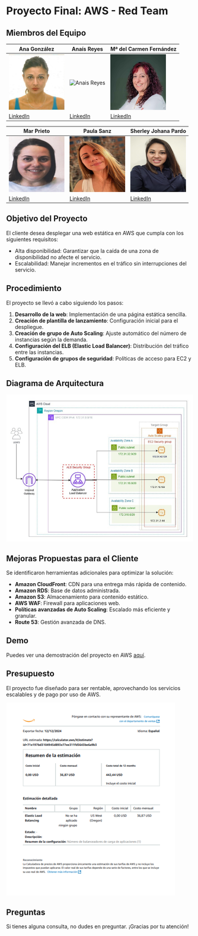 # Proyecto Final: AWS - Red Team

## Miembros del Equipo

| **Ana González**                                                                                 | **Anaís Reyes**                                                                           | **Mª del Carmen Fernández**                                                                                |
| ------------------------------------------------------------------------------------------------ | ----------------------------------------------------------------------------------------- | ---------------------------------------------------------------------------------------------------------- |
| <img src="IntegrantesProyecto/AnaGonzalezBueno.jpg" alt="Ana Gonzalez" width="150" height="150"> | <img src="IntegrantesProyecto/AnaisReyes.jpg" alt="Anais Reyes" width="150" height="150"> | <img src="IntegrantesProyecto/MariaDelCarmenFernadez.jpg" alt="Maria Del Carmen" width="150" height="150"> |
| [LinkedIn](https://www.linkedin.com/in/anago-bueno/)                                            | [LinkedIn](https://www.linkedin.com/in/anais-reyes-rocha/)                               | [LinkedIn](https://www.linkedin.com/in/mamen-fb/)                                                         |

| **Mar Prieto**                                                                          | **Paula Sanz**                                                                          | **Sherley Johana Pardo**                                                                                   |
| --------------------------------------------------------------------------------------- | --------------------------------------------------------------------------------------- | ---------------------------------------------------------------------------------------------------------- |
| <img src="IntegrantesProyecto/MarPrietp.png" alt="Mar Prieto" width="150" height="150"> | <img src="IntegrantesProyecto/PaulaSanz.jpg" alt="Paula Sanz" width="150" height="150"> | <img src="IntegrantesProyecto/SherleyJohanaPardo.jpg" alt="Sherley Johana Pardo" width="150" height="150"> |
| [LinkedIn](https://www.linkedin.com/in/mar-prieto-garcia/)                              | [LinkedIn](https://www.linkedin.com/in/paula-sanz-ilundain/)                            | [LinkedIn](https://www.linkedin.com/in/sherleyjohanapardo/)                                               |

## Objetivo del Proyecto

El cliente desea desplegar una web estática en AWS que cumpla con los siguientes requisitos:

- Alta disponibilidad: Garantizar que la caída de una zona de disponibilidad no afecte el servicio.
- Escalabilidad: Manejar incrementos en el tráfico sin interrupciones del servicio.

## Procedimiento

El proyecto se llevó a cabo siguiendo los pasos:

1. **Desarrollo de la web**: Implementación de una página estática sencilla.
2. **Creación de plantilla de lanzamiento**: Configuración inicial para el despliegue.
3. **Creación de grupo de Auto Scaling**: Ajuste automático del número de instancias según la demanda.
4. **Configuración del ELB (Elastic Load Balancer)**: Distribución del tráfico entre las instancias.
5. **Configuración de grupos de seguridad**: Políticas de acceso para EC2 y ELB.

## Diagrama de Arquitectura

![Diagrama de Arquitectura](architecture-diagram.png)

## Mejoras Propuestas para el Cliente

Se identificaron herramientas adicionales para optimizar la solución:

- **Amazon CloudFront**: CDN para una entrega más rápida de contenido.
- **Amazon RDS**: Base de datos administrada.
- **Amazon S3**: Almacenamiento para contenido estático.
- **AWS WAF**: Firewall para aplicaciones web.
- **Políticas avanzadas de Auto Scaling**: Escalado más eficiente y granular.
- **Route 53**: Gestión avanzada de DNS.

## Demo

Puedes ver una demostración del proyecto en AWS [aquí](https://youtu.be/vYToZIg20BM).

## Presupuesto

El proyecto fue diseñado para ser rentable, aprovechando los servicios escalables y de pago por uso de AWS.

![Presupuesto Arquitectura](/PresupuestoOk.png)

## Preguntas

Si tienes alguna consulta, no dudes en preguntar. ¡Gracias por tu atención!
